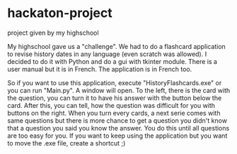 # hackaton-project
project given by my highschool

My highschool gave us a "challenge". We had to do a flashcard application to revise history dates in any language (even scratch was allowed). I decided to do it with Python and do a gui with tkinter module. There is a user manual but it is in French. The application is in French too.

So if you want to use this application, execute "HistoryFlashcards.exe" or you can run "Main.py". A window will open. To the left, there is the card with the question, you can turn it to have his answer with the button below the card. After this, you can tell, how the question was difficult for you with buttons on the right. When you turn every cards, a next serie comes with same questions but there is more chance to get a question you didn't know that a question you said you know the answer. You do this until all questions are too easy for you.
If you want to keep using the application but you want to move the .exe file, create a shortcut ;)
